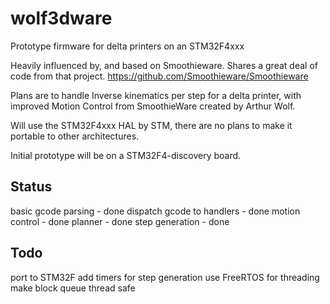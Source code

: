 # wolf3dware
Prototype firmware for delta printers on an STM32F4xxx

Heavily influenced by, and based on Smoothieware. Shares a great deal of code from that project.
https://github.com/Smoothieware/Smoothieware


Plans are to handle Inverse kinematics per step for a delta printer, with
improved Motion Control from SmoothieWare created by Arthur Wolf.

Will use the STM32F4xxx HAL by STM, there are no plans to make it portable to other architectures.

Initial prototype will be on a STM32F4-discovery board.

Status
------

basic gcode parsing - done
dispatch gcode to handlers - done
motion control - done
planner - done
step generation - done

Todo
----
port to STM32F
add timers for step generation
use FreeRTOS for threading
make block queue thread safe
